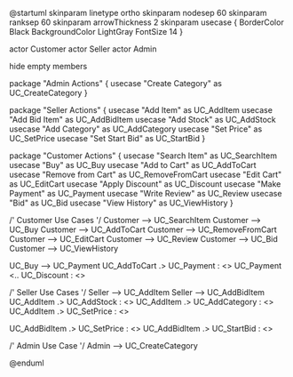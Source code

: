 @startuml
skinparam linetype ortho
skinparam nodesep 60
skinparam ranksep 60
skinparam arrowThickness 2
skinparam usecase {
    BorderColor Black
    BackgroundColor LightGray
    FontSize 14
}

actor Customer
actor Seller
actor Admin

hide empty members

package "Admin Actions" {
    usecase "Create Category" as UC_CreateCategory
}

package "Seller Actions" {
    usecase "Add Item" as UC_AddItem
    usecase "Add Bid Item" as UC_AddBidItem
    usecase "Add Stock" as UC_AddStock
    usecase "Add Category" as UC_AddCategory
    usecase "Set Price" as UC_SetPrice
    usecase "Set Start Bid" as UC_StartBid
}

package "Customer Actions" {
    usecase "Search Item" as UC_SearchItem
    usecase "Buy" as UC_Buy
    usecase "Add to Cart" as UC_AddToCart
    usecase "Remove from Cart" as UC_RemoveFromCart
    usecase "Edit Cart" as UC_EditCart
    usecase "Apply Discount" as UC_Discount
    usecase "Make Payment" as UC_Payment
    usecase "Write Review" as UC_Review
    usecase "Bid" as UC_Bid
    usecase "View History" as UC_ViewHistory
}

/' Customer Use Cases '/
Customer --> UC_SearchItem
Customer --> UC_Buy
Customer --> UC_AddToCart
Customer --> UC_RemoveFromCart
Customer --> UC_EditCart
Customer --> UC_Review
Customer --> UC_Bid
Customer --> UC_ViewHistory

UC_Buy --> UC_Payment
UC_AddToCart .> UC_Payment : <<extend>>
UC_Payment <.. UC_Discount : <<extend>>

/' Seller Use Cases '/
Seller --> UC_AddItem
Seller --> UC_AddBidItem
UC_AddItem .> UC_AddStock : <<include>>
UC_AddItem .> UC_AddCategory : <<include>>
UC_AddItem .> UC_SetPrice : <<include>>

UC_AddBidItem .> UC_SetPrice : <<include>>
UC_AddBidItem .> UC_StartBid : <<include>>

/' Admin Use Case '/
Admin --> UC_CreateCategory

@enduml
